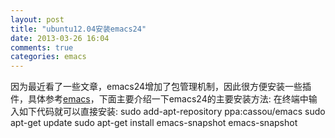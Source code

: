 ```yaml
---
layout: post
title: "ubuntu12.04安装emacs24"
date: 2013-03-26 16:04
comments: true
categories: emacs
---
```

因为最近看了一些文章，emacs24增加了包管理机制，因此很方便安装一些插件，具体参考[emacs](http://www.gnu.org/software/emacs/manual/html_node/emacs/index.html)，下面主要介绍一下emacs24的主要安装方法:
在终端中输入如下代码就可以直接安装:
    sudo add-apt-repository ppa:cassou/emacs
    sudo apt-get update
    sudo apt-get install emacs-snapshot
    emacs-snapshot

